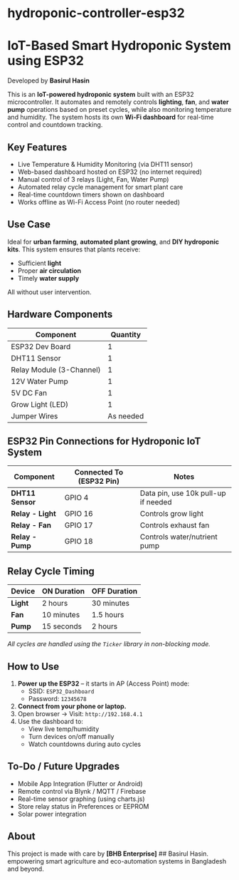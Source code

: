 # hydroponic-controller-esp32
# IoT-Based Smart Hydroponic System using ESP32

Developed by **Basirul Hasin**

This is an **IoT-powered hydroponic system** built with an ESP32 microcontroller. It automates and remotely controls **lighting**, **fan**, and **water pump** operations based on preset cycles, while also monitoring temperature and humidity. The system hosts its own **Wi-Fi dashboard** for real-time control and countdown tracking.


## Key Features

-  Live Temperature & Humidity Monitoring (via DHT11 sensor)
-  Web-based dashboard hosted on ESP32 (no internet required)
-  Manual control of 3 relays (Light, Fan, Water Pump)
-  Automated relay cycle management for smart plant care
-  Real-time countdown timers shown on dashboard
-  Works offline as Wi-Fi Access Point (no router needed)


##  Use Case

Ideal for **urban farming**, **automated plant growing**, and **DIY hydroponic kits**. This system ensures that plants receive:

- Sufficient **light**
- Proper **air circulation**
- Timely **water supply**

All without user intervention.


##  Hardware Components

| Component       | Quantity |
|----------------|----------|
| ESP32 Dev Board | 1        |
| DHT11 Sensor    | 1        |
| Relay Module (3-Channel) | 1        |
| 12V Water Pump  | 1        |
| 5V DC Fan       | 1        |
| Grow Light (LED) | 1       |
| Jumper Wires    | As needed |

## ESP32 Pin Connections for Hydroponic IoT System

| Component         | Connected To (ESP32 Pin) | Notes                               |
| ----------------- | ------------------------ | ----------------------------------- |
| **DHT11 Sensor**  | GPIO 4                   | Data pin, use 10k pull-up if needed |
| **Relay - Light** | GPIO 16                  | Controls grow light                 |
| **Relay - Fan**   | GPIO 17                  | Controls exhaust fan                |
| **Relay - Pump**  | GPIO 18                  | Controls water/nutrient pump        |


##  Relay Cycle Timing

| Device | ON Duration | OFF Duration |
|--------|-------------|--------------|
| **Light** | 2 hours     | 30 minutes   |
| **Fan**   | 10 minutes  | 1.5 hours    |
| **Pump**  | 15 seconds  | 2 hours      |

*All cycles are handled using the `Ticker` library in non-blocking mode.*


##  How to Use
1. **Power up the ESP32** – it starts in AP (Access Point) mode:
   - SSID: `ESP32_Dashboard`
   - Password: `12345678`
2. **Connect from your phone or laptop.**
3. Open browser → Visit: `http://192.168.4.1`
4. Use the dashboard to:
   - View live temp/humidity
   - Turn devices on/off manually
   - Watch countdowns during auto cycles


## To-Do / Future Upgrades

-  Mobile App Integration (Flutter or Android)
-  Remote control via Blynk / MQTT / Firebase
-  Real-time sensor graphing (using charts.js)
-  Store relay status in Preferences or EEPROM
-  Solar power integration


## About  

This project is made with care by **[BHB Enterprise]** ## Basirul Hasin.
empowering smart agriculture and eco-automation systems in Bangladesh and beyond.
